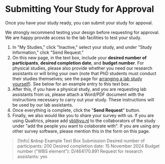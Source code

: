
# Submitting Your Study for Approval

Once you have your study ready, you can submit your study for appoval. 

We strongly recommend testing your design before requesting for approval. We are happy provide access to the lab facilities to test your study.

1. In "My Studies," click "Inactive," select your study, and under "Study Information," click "Send Request."
2. On this new page, in the text box, include your **desired number of participants**, **desired completion date**, and **budget number**. For physical studies, please also provide whether you need our research assistants or will bring your own (note that PhD students must conduct their studies themselves; see the page for [arranging a lab study yourself](arranging-lab-study-yourself)). See below for an example entry to this text box. 
3. After this, if you have a physical study, and you are requesting lab assistants from us, please attach a Word/PDF document with the instructions necessary to carry out your study. These instructions will be used by our lab assistants.
4. Once everything is complete, click the "**Send Request**" button.
5. Finally, we also would like you to share your survey with us. If you are using Qualtrics, please add [vbl@vu.nl](mailto:vbl@vu.nl) to the collaborators of the study under "add the people you want to colaborate with". If you are using any other survey software, please mention this in the form on this page.

>[!info] <i class="fa-solid fa-info"></i> &nbsp Example Text Box Submission
>Desired number of participants: 200
>Desired completion date: 15 November 2024
>Budget number ("WBS element"): D/464170.891
>Request for research assistants: yes

